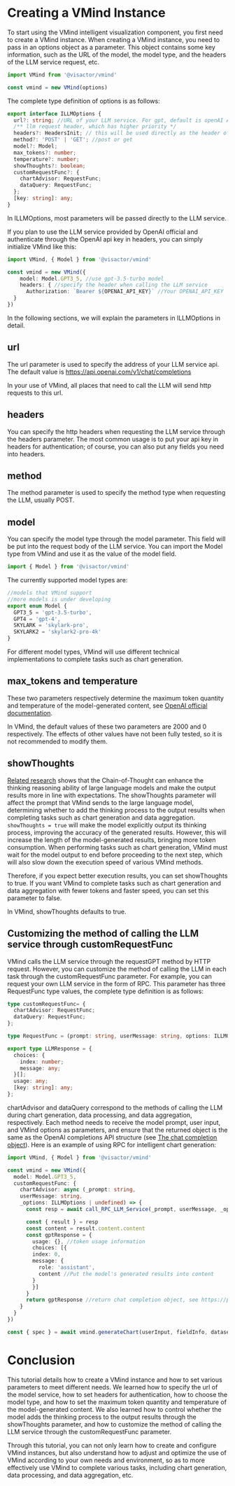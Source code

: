 
# Creating a VMind Instance
To start using the VMind intelligent visualization component, you first need to create a VMind instance. When creating a VMind instance, you need to pass in an options object as a parameter. This object contains some key information, such as the URL of the model, the model type, and the headers of the LLM service request, etc.
```ts
import VMind from '@visactor/vmind'

const vmind = new VMind(options)
```

The complete type definition of options is as follows:

```ts
export interface ILLMOptions {
  url?: string; //URL of your LLM service. For gpt, default is openAI API.
  /** llm request header, which has higher priority */
  headers?: HeadersInit; // this will be used directly as the header of the LLM request.
  method?: 'POST' | 'GET'; //post or get
  model?: Model;
  max_tokens?: number;
  temperature?: number;
  showThoughts?: boolean;
  customRequestFunc?: {
    chartAdvisor: RequestFunc;
    dataQuery: RequestFunc;
  };
  [key: string]: any;
}

```
In ILLMOptions, most parameters will be passed directly to the LLM service.

If you plan to use the LLM service provided by OpenAI official and authenticate through the OpenAI api key in headers, you can simply initialize VMind like this:
```ts
import VMind, { Model } from '@visactor/vmind'

const vmind = new VMind({
    model: Model.GPT3_5, //use gpt-3.5-turbo model
    headers: { //specify the header when calling the LLM service
      Authorization: `Bearer ${OPENAI_API_KEY}` //Your OPENAI_API_KEY
  }
})
```
In the following sections, we will explain the parameters in ILLMOptions in detail.

## url
The url parameter is used to specify the address of your LLM service api. The default value is https://api.openai.com/v1/chat/completions

In your use of VMind, all places that need to call the LLM will send http requests to this url.

## headers
You can specify the http headers when requesting the LLM service through the headers parameter. The most common usage is to put your api key in headers for authentication; of course, you can also put any fields you need into headers.

## method
The method parameter is used to specify the method type when requesting the LLM, usually POST.

## model
You can specify the model type through the model parameter. This field will be put into the request body of the LLM service. You can import the Model type from VMind and use it as the value of the model field.
```ts
import { Model } from '@visactor/vmind'
```

The currently supported model types are:
```ts
//models that VMind support
//more models is under developing
export enum Model {
  GPT3_5 = 'gpt-3.5-turbo',
  GPT4 = 'gpt-4',
  SKYLARK = 'skylark-pro',
  SKYLARK2 = 'skylark2-pro-4k'
}
```

For different model types, VMind will use different technical implementations to complete tasks such as chart generation.

## max_tokens and temperature
These two parameters respectively determine the maximum token quantity and temperature of the model-generated content, see [OpenAI official documentation](https://platform.openai.com/docs/api-reference/chat/create).

In VMind, the default values of these two parameters are 2000 and 0 respectively. The effects of other values have not been fully tested, so it is not recommended to modify them.

## showThoughts
[Related research](https://arxiv.org/abs/2201.11903) shows that the Chain-of-Thought can enhance the thinking reasoning ability of large language models and make the output results more in line with expectations. The showThoughts parameter will affect the prompt that VMind sends to the large language model, determining whether to add the thinking process to the output results when completing tasks such as chart generation and data aggregation. `showThoughts = true` will make the model explicitly output its thinking process, improving the accuracy of the generated results. However, this will increase the length of the model-generated results, bringing more token consumption. When performing tasks such as chart generation, VMind must wait for the model output to end before proceeding to the next step, which will also slow down the execution speed of various VMind methods.

Therefore, if you expect better execution results, you can set showThoughts to true. If you want VMind to complete tasks such as chart generation and data aggregation with fewer tokens and faster speed, you can set this parameter to false.

In VMind, showThoughts defaults to true.

## Customizing the method of calling the LLM service through customRequestFunc

VMind calls the LLM service through the requestGPT method by HTTP request. However, you can customize the method of calling the LLM in each task through the customRequestFunc parameter. For example, you can request your own LLM service in the form of RPC.
This parameter has three RequestFunc type values, the complete type definition is as follows:
```ts
type customRequestFunc= {
  chartAdvisor: RequestFunc;
  dataQuery: RequestFunc;
};

type RequestFunc = (prompt: string, userMessage: string, options: ILLMOptions | undefined) => Promise<LLMResponse>;

export type LLMResponse = {
  choices: {
    index: number;
    message: any;
  }[];
  usage: any;
  [key: string]: any;
};
```

chartAdvisor and dataQuery correspond to the methods of calling the LLM during chart generation, data processing, and data aggregation, respectively. Each method needs to receive the model prompt, user input, and VMind options as parameters, and ensure that the returned object is the same as the OpenAI completions API structure (see [The chat completion object](https://platform.openai.com/docs/api-reference/chat/object)).
Here is an example of using RPC for intelligent chart generation:
```ts
import VMind, { Model } from '@visactor/vmind'

const vmind = new VMind({
  model: Model.GPT3_5,
  customRequestFunc: {
    chartAdvisor: async (_prompt: string,
    userMessage: string,
    _options: ILLMOptions | undefined) => {
      const resp = await call_RPC_LLM_Service(_prompt, userMessage, _options)

      const { result } = resp
      const content = result.content.content
      const gptResponse = {
        usage: {}, //token usage information
        choices: [{
        index: 0,
        message: {
          role: 'assistant',
          content //Put the model's generated results into content
        }
        }]
      }
      return gptResponse //return chat completion object, see https://platform.openai.com/docs/api-reference/chat/object
    }
  }
})

const { spec } = await vmind.generateChart(userInput, fieldInfo, dataset); //Call generateChart for chart generation

```

# Conclusion
This tutorial details how to create a VMind instance and how to set various parameters to meet different needs. We learned how to specify the url of the model service, how to set headers for authentication, how to choose the model type, and how to set the maximum token quantity and temperature of the model-generated content. We also learned how to control whether the model adds the thinking process to the output results through the showThoughts parameter, and how to customize the method of calling the LLM service through the customRequestFunc parameter.

Through this tutorial, you can not only learn how to create and configure VMind instances, but also understand how to adjust and optimize the use of VMind according to your own needs and environment, so as to more effectively use VMind to complete various tasks, including chart generation, data processing, and data aggregation, etc.

